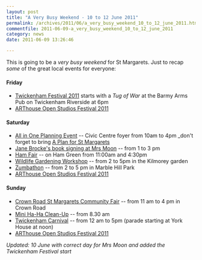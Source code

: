 ```yaml
---
layout: post
title: "A Very Busy Weekend - 10 to 12 June 2011"
permalink: /archives/2011/06/a_very_busy_weekend_10_to_12_june_2011.html
commentfile: 2011-06-09-a_very_busy_weekend_10_to_12_june_2011
category: news
date: 2011-06-09 13:26:46

---
```


This is going to be a *very busy weekend* for St Margarets. Just to recap *some* of the great local events for everyone:

#### Friday

-   [Twickenham Festival 2011](http://www.twickenhamtown.co.uk/content/festival09/) starts with a *Tug of War* at the Barmy Arms Pub on Twickenham Riverside at 6pm
-   [ARThouse Open Studios Festival 2011](/archives/2011/06/arthouse_open_studios_festival_10_to_19_june_2011.html)

#### Saturday

-   [All in One Planning Event](/archives/2011/06/event_reminder_all_in_one_planning_event_11_june_2.html) -- Civic Centre foyer from 10am to 4pm \_don't forget to bring <a href="https://stmargarets.london/archives/2011/06/a_plan_for_st_margarets.html">A Plan for St Margarets</a>
-   [Jane Brocke's book signing at Mrs Moon](/archives/2011/06/book_signing_at_mrs_moon_11_june_2011.html) -- from 1 to 3 pm
-   [Ham Fair](http://www.hamamenitiesgroup.org.uk/hamfair.html) -- on Ham Green from 11:00am and 4:30pm
-   [Wildlife Gardening Workshop](/event/tour/200705142772) -- from 2 to 5pm in the Kilmorey garden
-   [Zumbathon](/event/event/200705142803) -- from 2 to 5 pm in Marble Hill Park
-   [ARThouse Open Studios Festival 2011](/archives/2011/06/arthouse_open_studios_festival_10_to_19_june_2011.html)

#### Sunday

-   [Crown Road St Margarets Community Fair](/archives/2011/06/celebrate_orleans_infants_centenary_at_the_crown_r_1.html) -- from 11 am to 4 pm in Crown Road
-   [Mini Ha-Ha Clean-Up](/archives/2011/06/mini_haha_cleanup_12_june_2011.html) -- from 8.30 am
-   [Twickenham Carnival](/event/fair/200705142798) -- from 12 am to 5pm (parade starting at York House at noon)
-   [ARThouse Open Studios Festival 2011](/archives/2011/06/arthouse_open_studios_festival_10_to_19_june_2011.html)

*Updated: 10 June with correct day for Mrs Moon and added the Twickenham Festival start*
